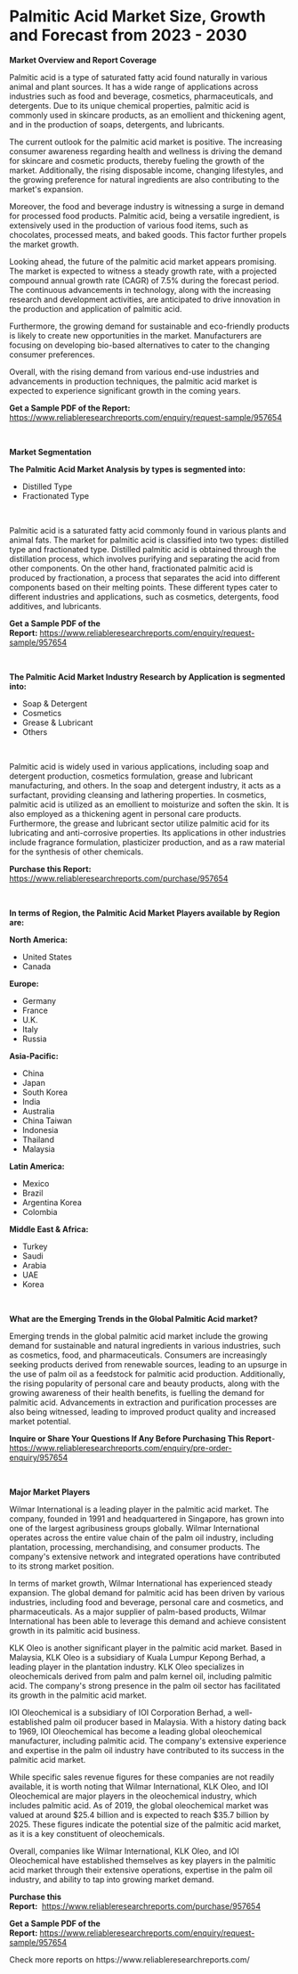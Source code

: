 <p><h1>Palmitic Acid Market Size, Growth and Forecast from 2023 - 2030</h1></p><p><strong>Market Overview and Report Coverage</strong></p>
<p><p>Palmitic acid is a type of saturated fatty acid found naturally in various animal and plant sources. It has a wide range of applications across industries such as food and beverage, cosmetics, pharmaceuticals, and detergents. Due to its unique chemical properties, palmitic acid is commonly used in skincare products, as an emollient and thickening agent, and in the production of soaps, detergents, and lubricants.</p><p>The current outlook for the palmitic acid market is positive. The increasing consumer awareness regarding health and wellness is driving the demand for skincare and cosmetic products, thereby fueling the growth of the market. Additionally, the rising disposable income, changing lifestyles, and the growing preference for natural ingredients are also contributing to the market's expansion.</p><p>Moreover, the food and beverage industry is witnessing a surge in demand for processed food products. Palmitic acid, being a versatile ingredient, is extensively used in the production of various food items, such as chocolates, processed meats, and baked goods. This factor further propels the market growth.</p><p>Looking ahead, the future of the palmitic acid market appears promising. The market is expected to witness a steady growth rate, with a projected compound annual growth rate (CAGR) of 7.5% during the forecast period. The continuous advancements in technology, along with the increasing research and development activities, are anticipated to drive innovation in the production and application of palmitic acid.</p><p>Furthermore, the growing demand for sustainable and eco-friendly products is likely to create new opportunities in the market. Manufacturers are focusing on developing bio-based alternatives to cater to the changing consumer preferences.</p><p>Overall, with the rising demand from various end-use industries and advancements in production techniques, the palmitic acid market is expected to experience significant growth in the coming years.</p></p>
<p><strong>Get a Sample PDF of the Report:</strong> <a href="https://www.reliableresearchreports.com/enquiry/request-sample/957654">https://www.reliableresearchreports.com/enquiry/request-sample/957654</a></p>
<p>&nbsp;</p>
<p><strong>Market Segmentation</strong></p>
<p><strong>The Palmitic Acid Market Analysis by types is segmented into:</strong></p>
<p><ul><li>Distilled Type</li><li>Fractionated Type</li></ul></p>
<p>&nbsp;</p>
<p><p>Palmitic acid is a saturated fatty acid commonly found in various plants and animal fats. The market for palmitic acid is classified into two types: distilled type and fractionated type. Distilled palmitic acid is obtained through the distillation process, which involves purifying and separating the acid from other components. On the other hand, fractionated palmitic acid is produced by fractionation, a process that separates the acid into different components based on their melting points. These different types cater to different industries and applications, such as cosmetics, detergents, food additives, and lubricants.</p></p>
<p><strong>Get a Sample PDF of the Report:</strong>&nbsp;<a href="https://www.reliableresearchreports.com/enquiry/request-sample/957654">https://www.reliableresearchreports.com/enquiry/request-sample/957654</a></p>
<p>&nbsp;</p>
<p><strong>The Palmitic Acid Market Industry Research by Application is segmented into:</strong></p>
<p><ul><li>Soap & Detergent</li><li>Cosmetics</li><li>Grease & Lubricant</li><li>Others</li></ul></p>
<p>&nbsp;</p>
<p><p>Palmitic acid is widely used in various applications, including soap and detergent production, cosmetics formulation, grease and lubricant manufacturing, and others. In the soap and detergent industry, it acts as a surfactant, providing cleansing and lathering properties. In cosmetics, palmitic acid is utilized as an emollient to moisturize and soften the skin. It is also employed as a thickening agent in personal care products. Furthermore, the grease and lubricant sector utilize palmitic acid for its lubricating and anti-corrosive properties. Its applications in other industries include fragrance formulation, plasticizer production, and as a raw material for the synthesis of other chemicals.</p></p>
<p><strong>Purchase this Report:</strong>&nbsp; <a href="https://www.reliableresearchreports.com/purchase/957654">https://www.reliableresearchreports.com/purchase/957654</a></p>
<p>&nbsp;</p>
<p><strong>In terms of Region, the Palmitic Acid Market Players available by Region are:</strong></p>
<p>
    <p> <strong> North America: </strong>
        <ul>
            <li>United States</li>
            <li>Canada</li>
        </ul>
        </p> 
    <p> <strong> Europe: </strong>
        <ul>
            <li>Germany</li>
            <li>France</li>
            <li>U.K.</li>
            <li>Italy</li>
            <li>Russia</li>
        </ul>
        </p> 
    <p> <strong> Asia-Pacific: </strong>
        <ul>
            <li>China</li>
            <li>Japan</li>
            <li>South Korea</li>
            <li>India</li>
            <li>Australia</li>
            <li>China Taiwan</li>
            <li>Indonesia</li>
            <li>Thailand</li>
            <li>Malaysia</li>
        </ul>
        </p> 
    <p> <strong> Latin America: </strong>
        <ul>
            <li>Mexico</li>
            <li>Brazil</li>
            <li>Argentina Korea</li>
            <li>Colombia</li>
        </ul>
        </p> 
    <p> <strong> Middle East & Africa: </strong>
        <ul>
            <li>Turkey</li>
            <li>Saudi</li>
            <li>Arabia</li>
            <li>UAE</li>
            <li>Korea</li>
        </ul>
    </p>
    </p>
<p>&nbsp;</p>
<p><strong>What are the Emerging Trends in the Global Palmitic Acid market?</strong></p>
<p><p>Emerging trends in the global palmitic acid market include the growing demand for sustainable and natural ingredients in various industries, such as cosmetics, food, and pharmaceuticals. Consumers are increasingly seeking products derived from renewable sources, leading to an upsurge in the use of palm oil as a feedstock for palmitic acid production. Additionally, the rising popularity of personal care and beauty products, along with the growing awareness of their health benefits, is fuelling the demand for palmitic acid. Advancements in extraction and purification processes are also being witnessed, leading to improved product quality and increased market potential.</p></p>
<p><strong>Inquire or Share Your Questions If Any Before Purchasing This Report</strong>- <a href="https://www.reliableresearchreports.com/enquiry/pre-order-enquiry/957654">https://www.reliableresearchreports.com/enquiry/pre-order-enquiry/957654</a></p>
<p>&nbsp;</p>
<p><strong>Major Market Players</strong></p>
<p><p>Wilmar International is a leading player in the palmitic acid market. The company, founded in 1991 and headquartered in Singapore, has grown into one of the largest agribusiness groups globally. Wilmar International operates across the entire value chain of the palm oil industry, including plantation, processing, merchandising, and consumer products. The company's extensive network and integrated operations have contributed to its strong market position.</p><p>In terms of market growth, Wilmar International has experienced steady expansion. The global demand for palmitic acid has been driven by various industries, including food and beverage, personal care and cosmetics, and pharmaceuticals. As a major supplier of palm-based products, Wilmar International has been able to leverage this demand and achieve consistent growth in its palmitic acid business.</p><p>KLK Oleo is another significant player in the palmitic acid market. Based in Malaysia, KLK Oleo is a subsidiary of Kuala Lumpur Kepong Berhad, a leading player in the plantation industry. KLK Oleo specializes in oleochemicals derived from palm and palm kernel oil, including palmitic acid. The company's strong presence in the palm oil sector has facilitated its growth in the palmitic acid market.</p><p>IOI Oleochemical is a subsidiary of IOI Corporation Berhad, a well-established palm oil producer based in Malaysia. With a history dating back to 1969, IOI Oleochemical has become a leading global oleochemical manufacturer, including palmitic acid. The company's extensive experience and expertise in the palm oil industry have contributed to its success in the palmitic acid market.</p><p>While specific sales revenue figures for these companies are not readily available, it is worth noting that Wilmar International, KLK Oleo, and IOI Oleochemical are major players in the oleochemical industry, which includes palmitic acid. As of 2019, the global oleochemical market was valued at around $25.4 billion and is expected to reach $35.7 billion by 2025. These figures indicate the potential size of the palmitic acid market, as it is a key constituent of oleochemicals.</p><p>Overall, companies like Wilmar International, KLK Oleo, and IOI Oleochemical have established themselves as key players in the palmitic acid market through their extensive operations, expertise in the palm oil industry, and ability to tap into growing market demand.</p></p>
<p><strong>Purchase this Report:</strong>&nbsp;&nbsp;<a href="https://www.reliableresearchreports.com/purchase/957654">https://www.reliableresearchreports.com/purchase/957654</a></p>
<p></p>
<p><strong>Get a Sample PDF of the Report:</strong>&nbsp;<a href="https://www.reliableresearchreports.com/enquiry/request-sample/957654">https://www.reliableresearchreports.com/enquiry/request-sample/957654</a></p>
<p>Check more reports on https://www.reliableresearchreports.com/</p>